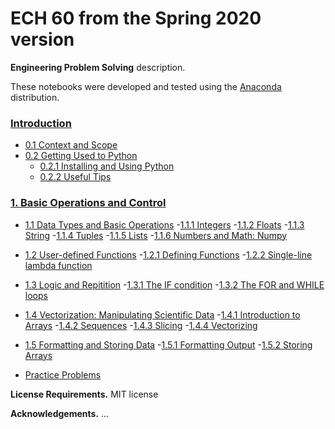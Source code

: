 # ECH 60 from the Spring 2020 version

**Engineering Problem Solving** description.

These notebooks were developed and tested using the [Anaconda](https://www.anaconda.com/download/) distribution.

### [Introduction](https://nbviewer.jupyter.org/github/hmanikantan/ech60/blob/master/Chapter_00.ipynb)
- [0.1 Context and Scope](https://nbviewer.jupyter.org/github/hmanikantan/ech60/blob/master/Chapter_00.ipynb#scope)
- [0.2 Getting Used to Python](https://nbviewer.jupyter.org/github/hmanikantan/ech60/blob/master/Chapter_00.ipynb#install)
	- [0.2.1 Installing and Using Python](https://nbviewer.jupyter.org/github/hmanikantan/ech60/blob/master/Chapter_00.ipynb#start)
	- [0.2.2 Useful Tips](https://nbviewer.jupyter.org/github/hmanikantan/ech60/blob/master/Chapter_00.ipynb#tips)

### [1. Basic Operations and Control](https://nbviewer.jupyter.org/github/hmanikantan/ech60/blob/master/Chapter_01.ipynb)
- [1.1 Data Types and Basic Operations](https://nbviewer.jupyter.org/github/hmanikantan/ech60/blob/master/Chapter_01.ipynb#intro)
	-[1.1.1 Integers](https://nbviewer.jupyter.org/github/hmanikantan/ech60/blob/master/Chapter_01.ipynb#int)
	-[1.1.2 Floats](https://nbviewer.jupyter.org/github/hmanikantan/ech60/blob/master/Chapter_01.ipynb#float)
	-[1.1.3 String](https://nbviewer.jupyter.org/github/hmanikantan/ech60/blob/master/Chapter_01.ipynb#string)
	-[1.1.4 Tuples](https://nbviewer.jupyter.org/github/hmanikantan/ech60/blob/master/Chapter_01.ipynb#tuples)
	-[1.1.5 Lists](https://nbviewer.jupyter.org/github/hmanikantan/ech60/blob/master/Chapter_01.ipynb#lists)
	-[1.1.6 Numbers and Math: Numpy](https://nbviewer.jupyter.org/github/hmanikantan/ech60/blob/master/Chapter_01.ipynb#numpy)
	
- [1.2 User-defined Functions](https://nbviewer.jupyter.org/github/hmanikantan/ech60/blob/master/Chapter_01.ipynb#functions)
	-[1.2.1 Defining Functions](https://nbviewer.jupyter.org/github/hmanikantan/ech60/blob/master/Chapter_01.ipynb#func)
	-[1.2.2 Single-line lambda function](https://nbviewer.jupyter.org/github/hmanikantan/ech60/blob/master/Chapter_01.ipynb#lambda)
	
- [1.3 Logic and Repitition](https://nbviewer.jupyter.org/github/hmanikantan/ech60/blob/master/Chapter_01.ipynb#structure)
	-[1.3.1 The IF condition](https://nbviewer.jupyter.org/github/hmanikantan/ech60/blob/master/Chapter_01.ipynb#if)
	-[1.3.2 The FOR and WHILE loops](https://nbviewer.jupyter.org/github/hmanikantan/ech60/blob/master/Chapter_01.ipynb#loops)
	
- [1.4 Vectorization: Manipulating Scientific Data](https://nbviewer.jupyter.org/github/hmanikantan/ech60/blob/master/Chapter_01.ipynb#vector)
	-[1.4.1 Introduction to Arrays](https://nbviewer.jupyter.org/github/hmanikantan/ech60/blob/master/Chapter_01.ipynb#arrays)
	-[1.4.2 Sequences](https://nbviewer.jupyter.org/github/hmanikantan/ech60/blob/master/Chapter_01.ipynb#sequences)
	-[1.4.3 Slicing](https://nbviewer.jupyter.org/github/hmanikantan/ech60/blob/master/Chapter_01.ipynb#slicing)
	-[1.4.4 Vectorizing](https://nbviewer.jupyter.org/github/hmanikantan/ech60/blob/master/Chapter_01.ipynb#vectorizing)
	
- [1.5 Formatting and Storing Data](https://nbviewer.jupyter.org/github/hmanikantan/ech60/blob/master/Chapter_01.ipynb#format)
	-[1.5.1 Formatting Output](https://nbviewer.jupyter.org/github/hmanikantan/ech60/blob/master/Chapter_01.ipynb#output)
	-[1.5.2 Storing Arrays](https://nbviewer.jupyter.org/github/hmanikantan/ech60/blob/master/Chapter_01.ipynb#storing)
	
- [Practice Problems](https://nbviewer.jupyter.org/github/hmanikantan/ech60/blob/master/Chapter_01.ipynb#exer)


**License Requirements.** MIT license

**Acknowledgements.** ...